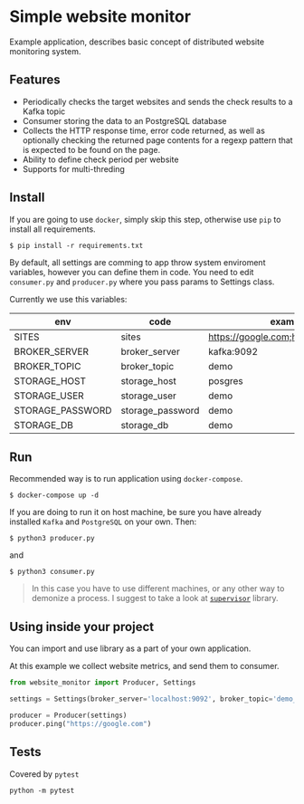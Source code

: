 # Simple website monitor
Example application, describes basic concept of distributed website monitoring system.

## Features
- Periodically checks the target websites and sends the check results to a Kafka topic
- Consumer storing the data to an PostgreSQL database
- Collects the HTTP response time, error code returned, as well as optionally checking the returned page contents for a regexp pattern that is expected to be found on the page.
- Ability to define check period per website
- Supports for multi-threding

## Install

If you are going to use `docker`, simply skip this step, otherwise use `pip` to install all requirements.

```shell
$ pip install -r requirements.txt
```

By default, all settings are comming to app throw system enviroment variables, however you can define them in code. You need to edit `consumer.py` and `producer.py` where you pass params to Settings class.

Currently we use this variables:

| env              | code             | example                              |
| ---------------- | ---------------- | ------------------------------------ |
| SITES            | sites            | https://google.com;https://yahoo.com |
| BROKER_SERVER    | broker_server    | kafka:9092                           |
| BROKER_TOPIC     | broker_topic     | demo                                 |
| STORAGE_HOST     | storage_host     | posgres                              |
| STORAGE_USER     | storage_user     | demo                                 |
| STORAGE_PASSWORD | storage_password | demo                                 |
| STORAGE_DB       | storage_db       | demo                                 |

## Run

Recommended way is to run application using `docker-compose`.

```shell
$ docker-compose up -d
```

If you are doing to run it on host machine, be sure you have already installed `Kafka` and `PostgreSQL` on your own. Then:

```shell
$ python3 producer.py
```
and

```shell
$ python3 consumer.py
```
> In this case you have to use different machines, or any other way to demonize a process. I suggest to take a look at [`supervisor`](http://supervisord.org/installing.html) library.


## Using inside your project

You can import and use library as a part of your own application.

At this example we collect website metrics, and send them to consumer.

```python 
from website_monitor import Producer, Settings

settings = Settings(broker_server='localhost:9092', broker_topic='demo_stream')

producer = Producer(settings)
producer.ping("https://google.com")
```


## Tests

Covered by `pytest`

```shell
python -m pytest
```
